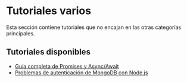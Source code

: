 # Tutoriales varios

Esta sección contiene tutoriales que no encajan en las otras categorías principales.

## Tutoriales disponibles

- [Guía completa de Promises y Async/Await](/es/javascript/promises-and-async-await-complete-guide.html)
- [Problemas de autenticación de MongoDB con Node.js](/es/nodejs/mongodb-authentication-issues-with-nodejs.html)